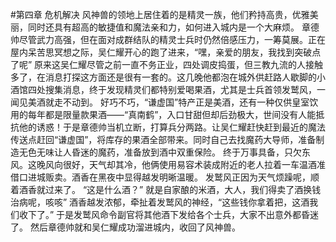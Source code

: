 #第四章 危机解决
	风神兽的领地上居住着的是精灵一族，他们矜持高贵，优雅美丽，同时还具有超高的敏捷值和魔法亲和力，如何进入城内是一个大麻烦。
	章德帅尽管武力高强，但在面对成群结队的精灵士兵时仍然倍感压力，一筹莫展。正在屋内呆苦思冥想之际，吴仁耀开心的跑了进来，“嘿，亲爱的朋友，我找到突破点了呢”
 	原来这吴仁耀尽管之前一直不务正业，四处调皮捣蛋，但三教九流的人接触多了，在消息打探这方面还是很有一套的。这几晚他都泡在城外供赶路人歇脚的小酒馆四处搜集消息，终于发现精灵们都特别爱喝果酒，尤其是士兵首领发鹫风，一闻见美酒就走不动到。
 	好巧不巧，“谦虚国”特产正是美酒，还有一种仅供皇室饮用的每年都是限量款果酒——“真南鹤”，入口甘甜但却后劲极大，世间没有人能抵抗他的诱惑！于是章德帅当机立断，打算兵分两路。让吴仁耀赶快赶到最近的魔法传送点赶回“谦虚国”，将库存的果酒全部带来。同时自己去找魔药大导师，准备制造无色无味让人昏迷的魔药，准备放到酒中双重保险。
	终于万事具备，只欠东风。这晚风向很好，天气却其冷，他俩使用易容术装成附近的老人拉着一车温酒准借口进城贩卖。酒香在黑夜中显得越发明晰温暖。
	 发鹫风正因为天气烦躁呢，顺着酒香就过来了。
	“这是什么酒？”
	就是自家酿的米酒，大人，我们得卖了酒换钱治病呢，咳咳”
	酒香越发浓郁，牵扯着发鹫风的神经，“这些钱你拿着把，这酒我们收下了。”
	于是发鹫风命令副官将其他酒下发给各个士兵，大家不出意外都昏迷了。
	然后章德帅就和吴仁耀成功溜进城内，收回了风神兽。

 


